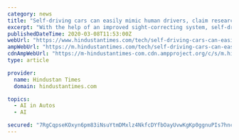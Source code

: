 ```yaml
---
category: news
title: "Self-driving cars can easily mimic human drivers, claim researchers"
excerpt: "With the help of an improved sight-correcting system, self-driving cars could learn just by observing human operators complete the same task, researchers have found. The team implemented imitation learning,"
publishedDateTime: 2020-03-08T11:53:00Z
webUrl: "https://www.hindustantimes.com/tech/self-driving-cars-can-easily-mimic-human-drivers-claim-researchers/story-CKxP4LH2lnflsVZVIOrP2L.html"
ampWebUrl: "https://m.hindustantimes.com/tech/self-driving-cars-can-easily-mimic-human-drivers-claim-researchers/story-CKxP4LH2lnflsVZVIOrP2L_amp.html"
cdnAmpWebUrl: "https://m-hindustantimes-com.cdn.ampproject.org/c/s/m.hindustantimes.com/tech/self-driving-cars-can-easily-mimic-human-drivers-claim-researchers/story-CKxP4LH2lnflsVZVIOrP2L_amp.html"
type: article

provider:
  name: Hindustan Times
  domain: hindustantimes.com

topics:
  - AI in Autos
  - AI

secured: "7RgCqpseKOxyn6pm83iNsuYtmDMxlz4NkfcDYfbOayUvwKgKp0ggnuPIs7hnc8y1fTF5rjUWsmhlPLShm92biJrwkL2FVGTuSjR/gjbHGMBesygF906hCVTlQDig5uH2dJXb8hPz+JdF8DbYZ3hP7wA20XBxx+CLdG5Od9q9oBdYsX6SIRLs0gniZs9br4evpNvDye81vO6s7V7YCCDvcOppaF/fCRjfP1pkiHwju0FNbFFZ6nj9FnI8VYAxUuD9C6f5uhM9NiEDISghZVhnsArKXS/GFjMxxEZEPN2jht9gC51CJart1YnrlAYFGO1pRJCrUA+nldwfxRKzwRLGg5Fz62X7RycynJLalvKBaC865ZpBYbRV4/VF2YNvS0cvIpaxG+4B5YQQoIRBEWDYDqqdjONG2apL15N7MNN9uHYJeY8LBlUeTyJCgsT/i+8BoYrBDlHXkGsuTMy9evoWFun6HVptq42uahyWcjBY03s=;mnlI9OT/+MjgmJ5RTAJKhg=="
---
```


